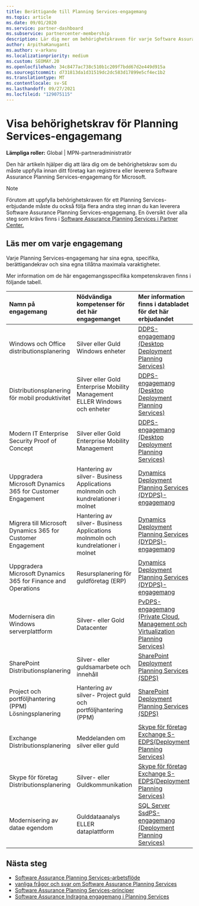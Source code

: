 ```yaml
---
title: Berättigande till Planning Services-engagemang
ms.topic: article
ms.date: 09/01/2020
ms.service: partner-dashboard
ms.subservice: partnercenter-membership
description: Lär dig mer om behörighetskraven för varje Software Assurance Planning Services som ett företag kanske vill erbjuda till företagskunder.
author: ArpithaKanuganti
ms.author: v-arkanu
ms.localizationpriority: medium
ms.custom: SEOMAY.20
ms.openlocfilehash: 34c8477ac738c510b1c209f7bdd67d2e449d915a
ms.sourcegitcommit: d731813da1d31519dc2dc583d17899e5cf4ec1b2
ms.translationtype: MT
ms.contentlocale: sv-SE
ms.lasthandoff: 09/27/2021
ms.locfileid: "129075115"
---
```

# <a name="view-eligibility-requirements-for-planning-services-engagements"></a>Visa behörighetskrav för Planning Services-engagemang

**Lämpliga roller:** Global | MPN-partneradministratör

Den här artikeln hjälper dig att lära dig om de behörighetskrav som du måste uppfylla innan ditt företag kan registrera eller leverera Software Assurance Planning Services-engagemang för Microsoft.

>[!NOTE]
> Förutom att uppfylla behörighetskraven för ett Planning Services-erbjudande måste du också följa flera andra steg innan du kan leverera Software Assurance Planning Services-engagemang. En översikt över alla steg som krävs finns i [Software Assurance Planning Services i Partner Center.](software-assurance-dps.md)

## <a name="learn-more-about-each-engagement"></a>Läs mer om varje engagemang

Varje Planning Services-engagemang har sina egna, specifika, berättigandekrav och sina egna tillåtna maximala varaktigheter.

Mer information om de här engagemangsspecifika kompetenskraven finns i följande tabell.

| Namn på engagemang | Nödvändiga kompetenser för det här engagemanget | Mer information finns i databladet för det här erbjudandet |
|:--- |:--- |:--- |
| Windows och Office distributionsplanering  | Silver eller Guld Windows enheter  |  [DDPS-engagemang (Desktop Deployment Planning Services)](https://go.microsoft.com/fwlink/?linkid=2116072)
| Distributionsplanering för mobil produktivitet  | Silver eller Gold Enterprise Mobility Management ELLER Windows och enheter  | [DDPS-engagemang (Desktop Deployment Planning Services)](https://go.microsoft.com/fwlink/?linkid=2116072) |  
| Modern IT Enterprise Security Proof of Concept |  Silver eller Gold Enterprise Mobility Management  | [DDPS-engagemang (Desktop Deployment Planning Services)](https://go.microsoft.com/fwlink/?linkid=2116072) |  
| Uppgradera Microsoft Dynamics 365 for Customer Engagement  | Hantering av silver- Business Applications molnmoln och kundrelationer i molnet  | [Dynamics Deployment Planning Services (DYDPS)-engagemang](https://go.microsoft.com/fwlink/?linkid=2116073)
| Migrera till Microsoft Dynamics 365 for Customer Engagement  | Hantering av silver- Business Applications molnmoln och kundrelationer i molnet  | [Dynamics Deployment Planning Services (DYDPS)-engagemang](https://go.microsoft.com/fwlink/?linkid=2116073)
| Uppgradera Microsoft Dynamics 365 for Finance and Operations  | Resursplanering för guldföretag (ERP)  | [Dynamics Deployment Planning Services (DYDPS)-engagemang](https://go.microsoft.com/fwlink/?linkid=2116073)  |
| Modernisera din Windows serverplattform | Silver- eller Gold Datacenter | [PvDPS-engagemang (Private Cloud, Management och Virtualization Planning Services)](https://go.microsoft.com/fwlink/?linkid=2115982) |
| SharePoint Distributionsplanering  | Silver- eller guldsamarbete och innehåll  | [SharePoint Deployment Planning Services (SDPS)](https://go.microsoft.com/fwlink/?linkid=2116074)  |
| Project och portföljhantering (PPM) Lösningsplanering  | Hantering av silver- Project guld och portföljhantering (PPM)  | [SharePoint Deployment Planning Services (SDPS)](https://go.microsoft.com/fwlink/?linkid=2116074)  |
| Exchange Distributionsplanering  | Meddelanden om silver eller guld  | [Skype för företag Exchange S-EDPS(Deployment Planning Services)](https://go.microsoft.com/fwlink/?linkid=2116075)  |
Skype för företag Distributionsplanering  | Silver- eller Guldkommunikation  | [Skype för företag Exchange S-EDPS(Deployment Planning Services)](https://go.microsoft.com/fwlink/?linkid=2116075)  |
| Modernisering av datae egendom  | Gulddataanalys ELLER dataplattform  | [SQL Server SsdPS-engagemang (Deployment Planning Services)](https://go.microsoft.com/fwlink/?linkid=2116076)  |

## <a name="next-steps"></a>Nästa steg

- [Software Assurance Planning Services-arbetsflöde](https://go.microsoft.com/fwlink/?linkid=2115983)
- [vanliga frågor och svar om Software Assurance Planning Services](https://go.microsoft.com/fwlink/?linkid=2116077)
- [Software Assurance Planning Services-principer](https://go.microsoft.com/fwlink/?linkid=2115984)
- [Software Assurance Indragna engagemang i Planning Services](https://query.prod.cms.rt.microsoft.com/cms/api/am/binary/RE4sln9)
